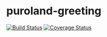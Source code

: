 # puroland-greeting

[![Build Status](https://travis-ci.org/mono0x/puroland-greeting.svg)](https://travis-ci.org/mono0x/puroland-greeting)
[![Coverage Status](https://coveralls.io/repos/github/mono0x/puroland-greeting/badge.svg?branch=master)](https://coveralls.io/github/mono0x/puroland-greeting?branch=master)
